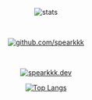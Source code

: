 <div align=center> 
  
![stats](https://github-readme-stats.vercel.app/api?username=spearkkk&count_private=true&show_icons=true&theme=gruvbox&custom_title=---&hide_rank=true&line_height=35&show_owner=false)
  
<br/>


[![github.com/spearkkk](https://hits.seeyoufarm.com/api/count/incr/badge.svg?url=https%3A%2F%2Fgithub.com%2Fspearkkk&count_bg=%23282828&title_bg=%23282828&icon=github.svg&icon_color=%23FBF1C7&title=github.com%2Fspearkkk&edge_flat=true)](https://hits.seeyoufarm.com)
  
  <br/>
  
  
[![spearkkk.dev](https://hits.seeyoufarm.com/api/count/incr/badge.svg?url=https%3A%2F%2Fspearkkk.dev&count_bg=%23282828&title_bg=%23282828&icon=github.svg&icon_color=%23FBF1C7&title=spearkkk.dev&edge_flat=true)](https://hits.seeyoufarm.com)  
    
[![Top Langs](https://github-readme-stats.vercel.app/api/top-langs/?username=spearkkk&show_icons=true&theme=gruvbox&custom_title=---&count_private=true&line_height=35&&langs_count=10&layout=compact)](https://github.com/anuraghazra/github-readme-stats)


  
</div>
